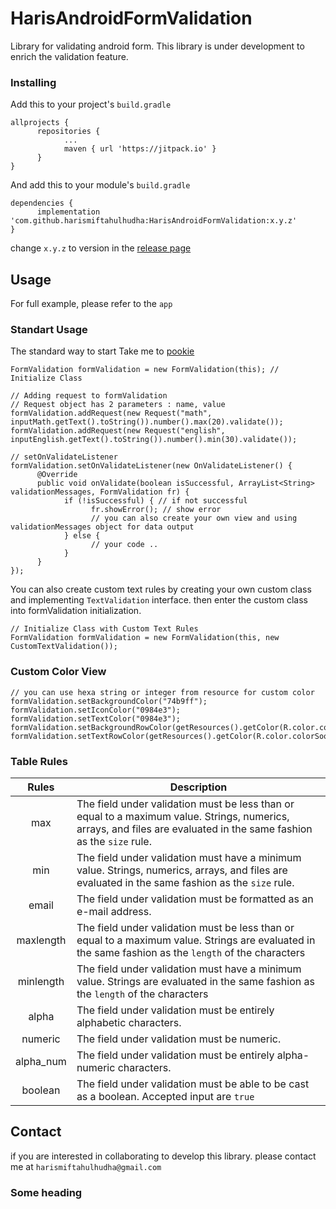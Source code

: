 # HarisAndroidFormValidation

Library for validating android form. This library is under development to enrich the validation feature.

### Installing

Add this to your project's `build.gradle`

```
allprojects {
      repositories {
            ...
            maven { url 'https://jitpack.io' }
      }
}
```

And add this to your module's `build.gradle`

```
dependencies {
      implementation 'com.github.harismiftahulhudha:HarisAndroidFormValidation:x.y.z'
}
```

change `x.y.z` to version in the [release page](https://github.com/harismiftahulhudha/HarisAndroidFormValidation/releases)

## Usage

For full example, please refer to the `app`

### Standart Usage

The standard way to start Take me to [pookie](#pookie)
```
FormValidation formValidation = new FormValidation(this); // Initialize Class

// Adding request to formValidation
// Request object has 2 parameters : name, value
formValidation.addRequest(new Request("math", inputMath.getText().toString()).number().max(20).validate());
formValidation.addRequest(new Request("english", inputEnglish.getText().toString()).number().min(30).validate());

// setOnValidateListener
formValidation.setOnValidateListener(new OnValidateListener() {
      @Override
      public void onValidate(boolean isSuccessful, ArrayList<String> validationMessages, FormValidation fr) {
            if (!isSuccessful) { // if not successful
                  fr.showError(); // show error
                  // you can also create your own view and using validationMessages object for data output
            } else {
                  // your code ..
            }
      }
});
```
You can also create custom text rules by creating your own custom class and implementing `TextValidation` interface. <enter>
then enter the custom class into formValidation initialization.
```
// Initialize Class with Custom Text Rules
FormValidation formValidation = new FormValidation(this, new CustomTextValidation());
```

### Custom Color View
```
// you can use hexa string or integer from resource for custom color
formValidation.setBackgroundColor("74b9ff");
formValidation.setIconColor("0984e3");
formValidation.setTextColor("0984e3");
formValidation.setBackgroundRowColor(getResources().getColor(R.color.colorMintLeaf));
formValidation.setTextRowColor(getResources().getColor(R.color.colorSoothingBreeze));
```

### Table Rules
| Rules           | Description   |
| :-------------: | ------------- |
| max             | The field under validation must be less than or equal to a maximum value. Strings, numerics, arrays, and files are evaluated in the same fashion as the `size` rule.  |
| min             | The field under validation must have a minimum value. Strings, numerics, arrays, and files are evaluated in the same fashion as the `size` rule.                      |
| email           | The field under validation must be formatted as an e-mail address.                                                                                                    |
| maxlength       | The field under validation must be less than or equal to a maximum value. Strings are evaluated in the same fashion as the `length` of the characters                 |
| minlength       | The field under validation must have a minimum value. Strings are evaluated in the same fashion as the `length` of the characters                                     |
| alpha           | The field under validation must be entirely alphabetic characters.                                                                                                    |
| numeric         | The field under validation must be numeric.                                                                                                                           |
| alpha_num       | The field under validation must be entirely alpha-numeric characters.                                                                                                 |
| boolean         | The field under validation must be able to be cast as a boolean. Accepted input are `true`                                                                            |

## Contact

if you are interested in collaborating to develop this library. please contact me at `harismiftahulhudha@gmail.com`

### <a name="pookie"></a>Some heading

